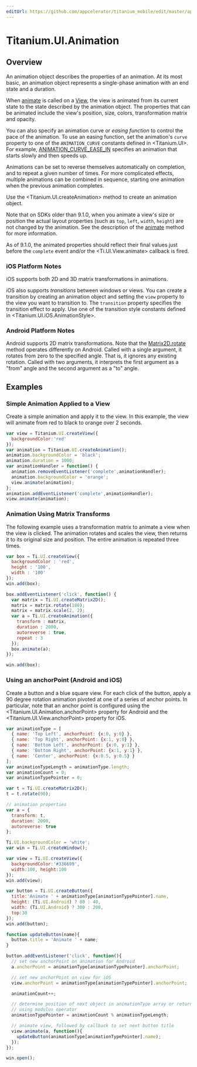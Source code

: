 ```yaml
---
editUrl: https://github.com/appcelerator/titanium_mobile/edit/master/apidoc/Titanium/UI/Animation.yml
---
```

# Titanium.UI.Animation

<TypeHeader/>

## Overview

An animation object describes the properties of an animation. At its most basic, an animation
object represents a single-phase animation with an end state and a duration.

When [animate](Titanium.UI.View.animate) is called on a [View](Titanium.UI.View), the view is
animated from its current state to the state described by the animation object. The properties
that can be animated include the view's position, size, colors, transformation matrix and opacity.

You can also specify an animation curve or *easing function* to control the pace of the
animation. To use an easing function, set the animation's `curve` property to one of the
`ANIMATION_CURVE` constants defined in <Titanium.UI>. For example,
[ANIMATION_CURVE_EASE_IN](Titanium.UI.ANIMATION_CURVE_EASE_IN) specifies an animation that
starts slowly and then speeds up.

Animations can be set to reverse themselves automatically on completion, and to repeat a given
number of times. For more complicated effects, multiple animations can be combined in sequence,
starting one animation when the previous animation completes.

Use the <Titanium.UI.createAnimation> method to create an animation object.

Note that on SDKs older than 9.1.0, when you animate a view's size or position the actual layout properties (such as
`top`, `left`, `width`, `height`) are not changed by the animation. See the description of the
[animate](Titanium.UI.View.animate) method for more information.

As of 9.1.0, the animated properties should reflect their final values just before the `complete` event and/or the <Ti.UI.View.animate> callback is fired.

### iOS Platform Notes

iOS supports both 2D and 3D matrix transformations in animations.

iOS also supports *transitions* between windows or views. You can create a transition
by creating an animation object and setting the `view` property to the view you want to
transition to. The `transition` property specifies the transition effect to apply. Use one of
the transition style constants defined in <Titanium.UI.iOS.AnimationStyle>.

### Android Platform Notes

Android supports 2D matrix transformations. Note that the
[Matrix2D.rotate](Titanium.UI.Matrix2D.rotate) method operates differently on Android. Called
with a single argument, it rotates from zero to the specified angle. That is, it ignores any
existing rotation. Called with two arguments, it interprets the first argument as a "from"
angle and the second argument as a "to" angle.

## Examples

### Simple Animation Applied to a View

Create a simple animation and apply it to the view.  In this example, the view will animate
from red to black to orange over 2 seconds.

``` js
var view = Titanium.UI.createView({
  backgroundColor:'red'
});
var animation = Titanium.UI.createAnimation();
animation.backgroundColor = 'black';
animation.duration = 1000;
var animationHandler = function() {
  animation.removeEventListener('complete',animationHandler);
  animation.backgroundColor = 'orange';
  view.animate(animation);
};
animation.addEventListener('complete',animationHandler);
view.animate(animation);
```

### Animation Using Matrix Transforms

The following example uses a transformation matrix to animate
a view when the view is clicked. The animation rotates and scales
the view, then returns it to its original size and position. The
entire animation is repeated three times.

``` js
var box = Ti.UI.createView({
  backgroundColor : 'red',
  height : '100',
  width : '100'
});
win.add(box);

box.addEventListener('click', function() {
  var matrix = Ti.UI.createMatrix2D();
  matrix = matrix.rotate(180);
  matrix = matrix.scale(2, 2);
  var a = Ti.UI.createAnimation({
    transform : matrix,
    duration : 2000,
    autoreverse : true,
    repeat : 3
  });
  box.animate(a);
});

win.add(box);
```

### Using an anchorPoint (Android and iOS)

Create a button and a blue square view. For each click of the button, apply a 90 degree
rotation animation pivoted at one of a series of anchor points. In particular, note that
an anchor point is configured using the <Titanium.UI.Animation.anchorPoint> property for
Android and the <Titanium.UI.View.anchorPoint> property for iOS.

``` js
var animationType = [
  { name: 'Top Left', anchorPoint: {x:0, y:0} },
  { name: 'Top Right', anchorPoint: {x:1, y:0} },
  { name: 'Bottom Left', anchorPoint: {x:0, y:1} },
  { name: 'Bottom Right', anchorPoint: {x:1, y:1} },
  { name: 'Center', anchorPoint: {x:0.5, y:0.5} }
];
var animationTypeLength = animationType.length;
var animationCount = 0;
var animationTypePointer = 0;

var t = Ti.UI.createMatrix2D();
t = t.rotate(90);

// animation properties
var a = {
  transform: t,
  duration: 2000,
  autoreverse: true
};

Ti.UI.backgroundColor = 'white';
var win = Ti.UI.createWindow();

var view = Ti.UI.createView({
  backgroundColor:'#336699',
  width:100, height:100
});
win.add(view);

var button = Ti.UI.createButton({
  title:'Animate ' + animationType[animationTypePointer].name,
  height: (Ti.UI.Android) ? 80 : 40,
  width: (Ti.UI.Android) ? 300 : 200,
  top:30
});
win.add(button);

function updateButton(name){
  button.title = 'Animate ' + name;
}

button.addEventListener('click', function(){
  // set new anchorPoint on animation for Android
  a.anchorPoint = animationType[animationTypePointer].anchorPoint;

  // set new anchorPoint on view for iOS
  view.anchorPoint = animationType[animationTypePointer].anchorPoint;

  animationCount++;

  // determine position of next object in animationType array or return to first item
  // using modulus operator
  animationTypePointer = animationCount % animationTypeLength;

  // animate view, followed by callback to set next button title
  view.animate(a, function(){
    updateButton(animationType[animationTypePointer].name);
  });
});

win.open();
```

<ApiDocs/>
